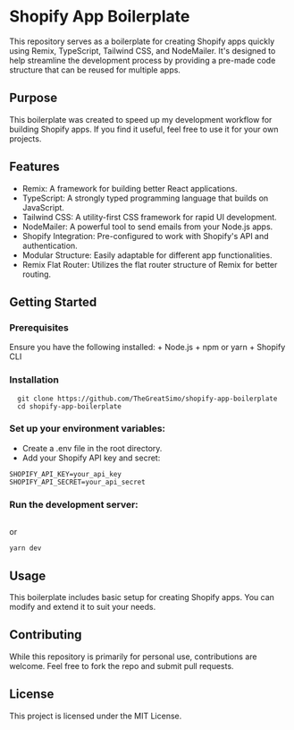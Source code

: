# Shopify App Boilerplate
This repository serves as a boilerplate for creating Shopify apps quickly using Remix, TypeScript, Tailwind CSS, and NodeMailer. It's designed to help streamline the development process by providing a pre-made code structure that can be reused for multiple apps.

## Purpose
This boilerplate was created to speed up my development workflow for building Shopify apps. If you find it useful, feel free to use it for your own projects.

## Features
  + Remix: A framework for building better React applications.
  + TypeScript: A strongly typed programming language that builds on JavaScript.
  + Tailwind CSS: A utility-first CSS framework for rapid UI development.
  + NodeMailer: A powerful tool to send emails from your Node.js apps.
  + Shopify Integration: Pre-configured to work with Shopify's API and authentication.
  + Modular Structure: Easily adaptable for different app functionalities.
  + Remix Flat Router: Utilizes the flat router structure of Remix for better routing.

## Getting Started
### Prerequisites
Ensure you have the following installed:
    + Node.js
    + npm or yarn
    + Shopify CLI

### Installation

  ```  
    git clone https://github.com/TheGreatSimo/shopify-app-boilerplate
    cd shopify-app-boilerplate
  ```

### Set up your environment variables:
  + Create a .env file in the root directory.
  + Add your Shopify API key and secret:
```
SHOPIFY_API_KEY=your_api_key
SHOPIFY_API_SECRET=your_api_secret
```
### Run the development server:
```npm run dev
```
or 
```
yarn dev
```
## Usage
This boilerplate includes basic setup for creating Shopify apps. You can modify and extend it to suit your needs.

## Contributing
While this repository is primarily for personal use, contributions are welcome. Feel free to fork the repo and submit pull requests.

## License
This project is licensed under the MIT License.
